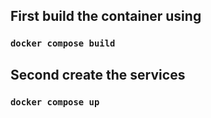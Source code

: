 ## First build the container using
### `docker compose build`

## Second create the services
### `docker compose up`



